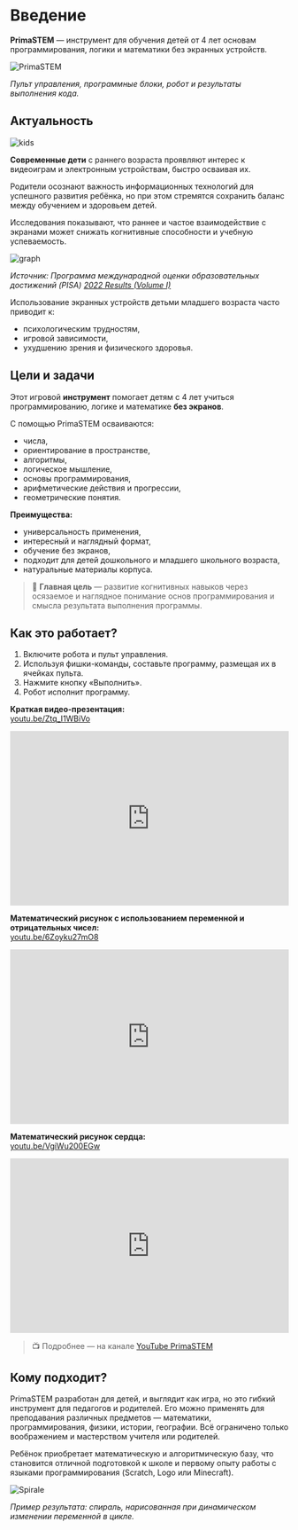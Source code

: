 # Введение

**PrimaSTEM** — инструмент для обучения детей от 4 лет основам программирования, логики и математики без экранных устройств.

![PrimaSTEM](images/main_04.jpg)

*Пульт управления, программные блоки, робот и результаты выполнения кода.*

## Актуальность

![kids](images/kids.png)

**Современные дети** с раннего возраста проявляют интерес к видеоиграм и электронным устройствам, быстро осваивая их.

Родители осознают важность информационных технологий для успешного развития ребёнка, но при этом стремятся сохранить баланс между обучением и здоровьем детей.

Исследования показывают, что раннее и частое взаимодействие с экранами может снижать когнитивные способности и учебную успеваемость.

![graph](images/graph_2.jpg)

*Источник: Программа международной оценки образовательных достижений (PISA) [2022 Results (Volume I)](https://www.oecd-ilibrary.org/education/pisa-2022-results-volume-i_53f23881-en)*

Использование экранных устройств детьми младшего возраста часто приводит к:
- психологическим трудностям,
- игровой зависимости,
- ухудшению зрения и физического здоровья.

## Цели и задачи

Этот игровой **инструмент** помогает детям с 4 лет учиться программированию, логике и математике **без экранов**.

С помощью PrimaSTEM осваиваются:
- числа,
- ориентирование в пространстве,
- алгоритмы,
- логическое мышление,
- основы программирования,
- арифметические действия и прогрессии,
- геометрические понятия.

**Преимущества:**
- универсальность применения,
- интересный и наглядный формат,
- обучение без экранов,
- подходит для детей дошкольного и младшего школьного возраста,
- натуральные материалы корпуса.

> 🎯 **Главная цель** — развитие когнитивных навыков через осязаемое и наглядное понимание основ программирования и смысла результата выполнения программы.

## Как это работает?

1. Включите робота и пульт управления.
2. Используя фишки-команды, составьте программу, размещая их в ячейках пульта.
3. Нажмите кнопку «Выполнить».
4. Робот исполнит программу.

**Краткая видео-презентация:**  
[youtu.be/Ztq_I1WBiVo](https://youtu.be/Ztq_I1WBiVo)

<iframe src="https://www.youtube.com/embed/Ztq_I1WBiVo?si=ZNSLpsCC8WlPB671" width="100%" height="315" title="YouTube video player" frameborder="0" allow="accelerometer; autoplay; clipboard-write; encrypted-media; gyroscope; picture-in-picture; web-share" referrerpolicy="strict-origin-when-cross-origin" allowfullscreen></iframe>

**Математический рисунок с использованием переменной и отрицательных чисел:**  
[youtu.be/6Zoyku27mO8](https://youtu.be/6Zoyku27mO8)

<iframe src="https://www.youtube.com/embed/6Zoyku27mO8?si=WYYMKyV7d768DI-D" width="100%" height="315" title="YouTube video player" frameborder="0" allow="accelerometer; autoplay; clipboard-write; encrypted-media; gyroscope; picture-in-picture; web-share" referrerpolicy="strict-origin-when-cross-origin" allowfullscreen></iframe>

**Математический рисунок сердца:**  
[youtu.be/VgiWu200EGw](https://youtu.be/VgiWu200EGw)

<iframe src="https://www.youtube.com/embed/VgiWu200EGw?si=EiQKbP0egmZ2aXCa" width="100%" height="315" title="YouTube video player" frameborder="0" allow="accelerometer; autoplay; clipboard-write; encrypted-media; gyroscope; picture-in-picture; web-share" referrerpolicy="strict-origin-when-cross-origin" allowfullscreen></iframe>

> 📺  Подробнее — на канале [YouTube PrimaSTEM](https://www.youtube.com/@primastem)

## Кому подходит?

PrimaSTEM разработан для детей, и выглядит как игра, но это гибкий инструмент для педагогов и родителей. Его можно применять для преподавания различных предметов — математики, программирования, физики, истории, географии. Всё ограничено только воображением и мастерством учителя или родителей.

Ребёнок приобретает математическую и алгоритмическую базу, что становится отличной подготовкой к школе и первому опыту работы с языками программирования (Scratch, Logo или Minecraft).

![Spirale](images/robot_spiral_01.jpg)

*Пример результата: спираль, нарисованная при динамическом изменении переменной в цикле.*
